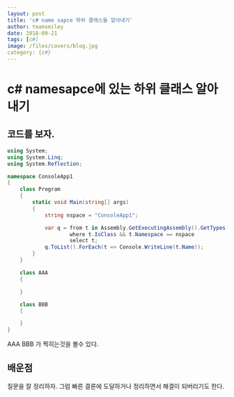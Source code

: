 ```yaml
---
layout: post
title: 'c# name sapce 하위 클래스들 알아내기' 
author: teamsmiley
date: 2018-09-21
tags: [c#]
image: /files/covers/blog.jpg
category: {c#}
---
```


# c# namesapce에 있는 하위 클래스 알아내기

## 코드를 보자.

```cs
using System;
using System.Linq;
using System.Reflection;

namespace ConsoleApp1
{
    class Program
    {
        static void Main(string[] args)
        {
            string nspace = "ConsoleApp1";

            var q = from t in Assembly.GetExecutingAssembly().GetTypes()
                    where t.IsClass && t.Namespace == nspace
                    select t;
            q.ToList().ForEach(t => Console.WriteLine(t.Name));
        }
    }

    class AAA
    {

    }

    class BBB
    {

    }
}
```

AAA BBB 가 찍히는것을 볼수 있다.

## 배운점

질문을 잘 정리하자. 그럼 빠른 결론에 도달하거나 정리하면서 해결이 되버리기도 한다.

